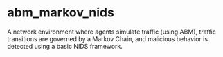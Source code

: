 # abm_markov_nids
A network environment where agents simulate traffic (using ABM), traffic transitions are governed by a Markov Chain, and malicious behavior is detected using a basic NIDS framework.
